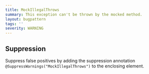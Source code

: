 ```yaml
---
title: MockIllegalThrows
summary: This exception can't be thrown by the mocked method.
layout: bugpattern
tags: ''
severity: WARNING
---
```


<!--
*** AUTO-GENERATED, DO NOT MODIFY ***
To make changes, edit the @BugPattern annotation or the explanation in docs/bugpattern.
-->



## Suppression
Suppress false positives by adding the suppression annotation `@SuppressWarnings("MockIllegalThrows")` to the enclosing element.

